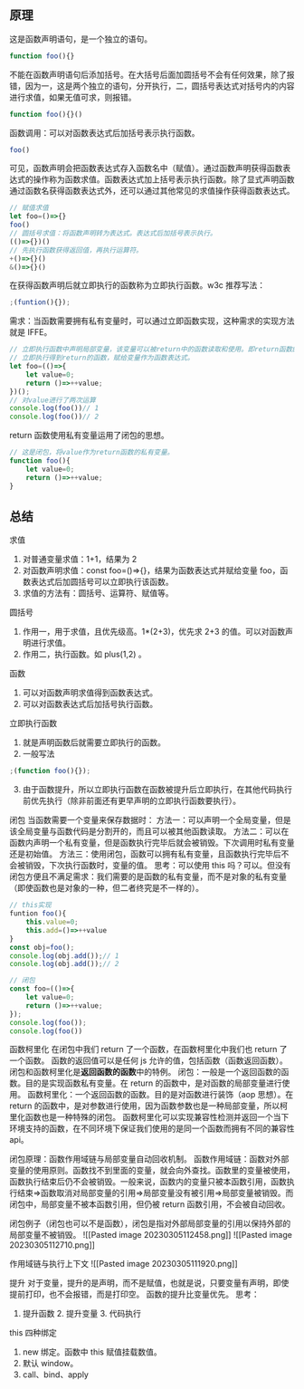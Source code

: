
## 原理
这是函数声明语句，是一个独立的语句。
```js
function foo(){}
```
不能在函数声明语句后添加括号。在大括号后面加圆括号不会有任何效果，除了报错，因为一，这是两个独立的语句，分开执行，二，圆括号表达式对括号内的内容进行求值，如果无值可求，则报错。
```js
function foo(){}()
```
函数调用：可以对函数表达式后加括号表示执行函数。
```js
foo()
```
可见，函数声明会把函数表达式存入函数名中（赋值）。通过函数声明获得函数表达式的操作称为函数求值。函数表达式加上括号表示执行函数。除了显式声明函数通过函数名获得函数表达式外，还可以通过其他常见的求值操作获得函数表达式。
```js
// 赋值求值
let foo=()=>{}
foo()
// 圆括号求值：将函数声明转为表达式。表达式后加括号表示执行。
(()=>{})()
// 先执行函数获得返回值，再执行运算符。
+()=>{}()
&()=>{}()
```
在获得函数声明后就立即执行的函数称为立即执行函数。w3c 推荐写法：
```js
;(funtion(){});
```
需求：当函数需要拥有私有变量时，可以通过立即函数实现，这种需求的实现方法就是 IFFE。
```js
// 立即执行函数中声明局部变量，该变量可以被return中的函数读取和使用。即return函数的私有变量。
// 立即执行得到return的函数，赋给变量作为函数表达式。
let foo=(()=>{
	let value=0;
	return ()=>++value;
})();
// 对value进行了两次运算
console.log(foo())// 1
console.log(foo())// 2
```
return 函数使用私有变量运用了闭包的思想。
```js
// 这是闭包，将value作为return函数的私有变量。
function foo(){
	let value=0;
	return ()=>++value;
}
```
## 总结
求值
1. 对普通变量求值：1+1，结果为 2
2. 对函数声明求值：const foo=()=>{}，结果为函数表达式并赋给变量 foo，函数表达式后加圆括号可以立即执行该函数。
3. 求值的方法有：圆括号、运算符、赋值等。

圆括号
1. 作用一，用于求值，且优先级高。1*(2+3)，优先求 2+3 的值。可以对函数声明进行求值。
2. 作用二，执行函数。如 plus(1,2) 。

函数
1. 可以对函数声明求值得到函数表达式。
2. 可以对函数表达式后加括号执行函数。

立即执行函数
1. 就是声明函数后就需要立即执行的函数。
2. 一般写法
```js
;(function foo(){});
```
3. 由于函数提升，所以立即执行函数在函数被提升后立即执行，在其他代码执行前优先执行（除非前面还有更早声明的立即执行函数要执行）。

闭包
当函数需要一个变量来保存数据时：
方法一：可以声明一个全局变量，但是该全局变量与函数代码是分割开的，而且可以被其他函数读取。
方法二：可以在函数内声明一个私有变量，但是函数执行完毕后就会被销毁。下次调用时私有变量还是初始值。
方法三：使用闭包，函数可以拥有私有变量，且函数执行完毕后不会被销毁，下次执行函数时，变量的值。
思考：可以使用 this 吗？可以。但没有闭包方便且不满足需求：我们需要的是函数的私有变量，而不是对象的私有变量（即使函数也是对象的一种，但二者终究是不一样的）。
```js
// this实现
funtion foo(){
	this.value=0;
	this.add=()=>++value
}
const obj=foo();
console.log(obj.add());// 1
console.log(obj.add());// 2

// 闭包
const foo=(()=>{
	let value=0;
	return ()=>++value;
});
console.log(foo());
console.log(foo())
```

函数柯里化
在闭包中我们 return 了一个函数，在函数柯里化中我们也 return 了一个函数。
函数的返回值可以是任何 js 允许的值，包括函数（函数返回函数）。闭包和函数柯里化是**返回函数的函数**中的特例。
闭包：一般是一个返回函数的函数。目的是实现函数私有变量。在 return 的函数中，是对函数的局部变量进行使用。
函数柯里化：一个返回函数的函数。目的是对函数进行装饰（aop 思想）。在 return 的函数中，是对参数进行使用，因为函数参数也是一种局部变量，所以柯里化函数也是一种特殊的闭包。
函数柯里化可以实现兼容性检测并返回一个当下环境支持的函数，在不同环境下保证我们使用的是同一个函数而拥有不同的兼容性 api。

闭包原理：函数作用域链与局部变量自动回收机制。
函数作用域链：函数对外部变量的使用原则。函数找不到里面的变量，就会向外查找。函数里的变量被使用，函数执行结束后仍不会被销毁。一般来说，函数内的变量只被本函数引用，函数执行结束=>函数取消对局部变量的引用=>局部变量没有被引用=>局部变量被销毁。而闭包中，局部变量不被本函数引用，但仍被 return 函数引用，不会被自动回收。

闭包例子（闭包也可以不是函数），闭包是指对外部局部变量的引用以保持外部的局部变量不被销毁。
![[Pasted image 20230305112458.png]]
![[Pasted image 20230305112710.png]]


作用域链与执行上下文
![[Pasted image 20230305111920.png]]

提升
对于变量，提升的是声明，而不是赋值，也就是说，只要变量有声明，即使提前打印，也不会报错，而是打印空。
函数的提升比变量优先。
思考：
1. 提升函数 2. 提升变量 3. 代码执行


this 四种绑定
1. new 绑定。函数中 this 赋值挂载数值。
2. 默认 window。
3. call、bind、apply